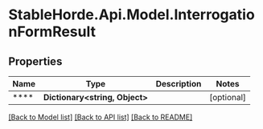 # StableHorde.Api.Model.InterrogationFormResult

## Properties

Name | Type | Description | Notes
------------ | ------------- | ------------- | -------------
**** | **Dictionary&lt;string, Object&gt;** |  | [optional] 

[[Back to Model list]](../README.md#documentation-for-models) [[Back to API list]](../README.md#documentation-for-api-endpoints) [[Back to README]](../README.md)

